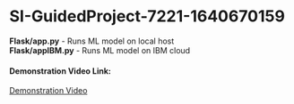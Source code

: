 ﻿# SI-GuidedProject-7221-1640670159
<b>Flask/app.py</b>  -  Runs ML model on local host
<br>
<b>Flask/appIBM.py</b> - Runs ML model on IBM cloud
<br>
<h4>Demonstration Video Link: </h4>
<a href='https://drive.google.com/file/d/1qIPKE5pJUYTTXnxlyYciehgBgWsO-3kS/view?usp=sharing'>Demonstration Video</a>

 
